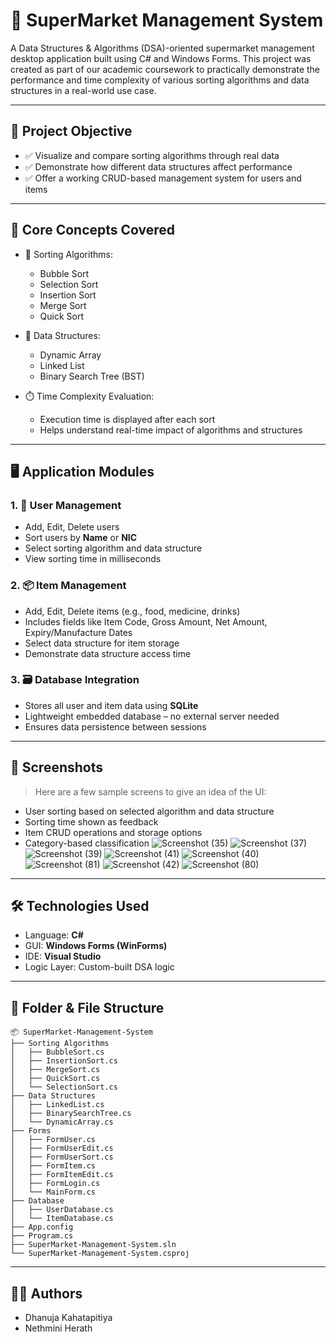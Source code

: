 # 🛒 SuperMarket Management System

A Data Structures & Algorithms (DSA)-oriented supermarket management desktop application built using C# and Windows Forms. This project was created as part of our academic coursework to practically demonstrate the performance and time complexity of various sorting algorithms and data structures in a real-world use case.

---

## 🎯 Project Objective

- ✅ Visualize and compare sorting algorithms through real data
- ✅ Demonstrate how different data structures affect performance
- ✅ Offer a working CRUD-based management system for users and items

---

## 🧠 Core Concepts Covered

- 🔢 Sorting Algorithms:
  - Bubble Sort
  - Selection Sort
  - Insertion Sort
  - Merge Sort
  - Quick Sort

- 🧱 Data Structures:
  - Dynamic Array
  - Linked List
  - Binary Search Tree (BST)

- ⏱️ Time Complexity Evaluation:
  - Execution time is displayed after each sort
  - Helps understand real-time impact of algorithms and structures

---

## 🖥️ Application Modules

### 1. 👥 User Management
- Add, Edit, Delete users
- Sort users by **Name** or **NIC**
- Select sorting algorithm and data structure
- View sorting time in milliseconds

### 2. 📦 Item Management
- Add, Edit, Delete items (e.g., food, medicine, drinks)
- Includes fields like Item Code, Gross Amount, Net Amount, Expiry/Manufacture Dates
- Select data structure for item storage
- Demonstrate data structure access time

 ### 3. 🗃️ **Database Integration**
- Stores all user and item data using **SQLite**
- Lightweight embedded database – no external server needed
- Ensures data persistence between sessions

---

## 📸 Screenshots

> Here are a few sample screens to give an idea of the UI:

- User sorting based on selected algorithm and data structure
- Sorting time shown as feedback
- Item CRUD operations and storage options
- Category-based classification
![Screenshot (35)](https://github.com/user-attachments/assets/6dc5ee6e-08be-47ce-a7e2-afc5a9443e94)
![Screenshot (37)](https://github.com/user-attachments/assets/541dc584-28b5-4e4b-91d7-1769b3b1ac7a)
![Screenshot (39)](https://github.com/user-attachments/assets/12beeb1c-025f-4c93-86f3-8dc4a8708291)
![Screenshot (41)](https://github.com/user-attachments/assets/35fed1d2-2a13-47bb-9a34-4da772467ef6)
![Screenshot (40)](https://github.com/user-attachments/assets/b6260128-9e57-4dc6-8a4a-8dcaabf53e61)
![Screenshot (81)](https://github.com/user-attachments/assets/8ca62c9d-b9b7-43b1-9661-ef64515411ee)
![Screenshot (42)](https://github.com/user-attachments/assets/9c82e5b1-902c-4419-b532-00b282043267)
![Screenshot (80)](https://github.com/user-attachments/assets/9b18f62a-c042-45d0-9210-3bf563c7a3b5)



---

## 🛠️ Technologies Used

- Language: **C#**
- GUI: **Windows Forms (WinForms)**
- IDE: **Visual Studio**
- Logic Layer: Custom-built DSA logic

---

## 📂 Folder & File Structure

```plaintext
📦 SuperMarket-Management-System
├── Sorting Algorithms
│   ├── BubbleSort.cs
│   ├── InsertionSort.cs
│   ├── MergeSort.cs
│   ├── QuickSort.cs
│   └── SelectionSort.cs
├── Data Structures
│   ├── LinkedList.cs
│   ├── BinarySearchTree.cs
│   └── DynamicArray.cs
├── Forms
│   ├── FormUser.cs
│   ├── FormUserEdit.cs
│   ├── FormUserSort.cs
│   ├── FormItem.cs
│   ├── FormItemEdit.cs
│   ├── FormLogin.cs
│   └── MainForm.cs
├── Database
│   ├── UserDatabase.cs
│   └── ItemDatabase.cs
├── App.config
├── Program.cs
├── SuperMarket-Management-System.sln
└── SuperMarket-Management-System.csproj

```
---

## 👨‍💻 Authors
- Dhanuja Kahatapitiya 
- Nethmini Herath

